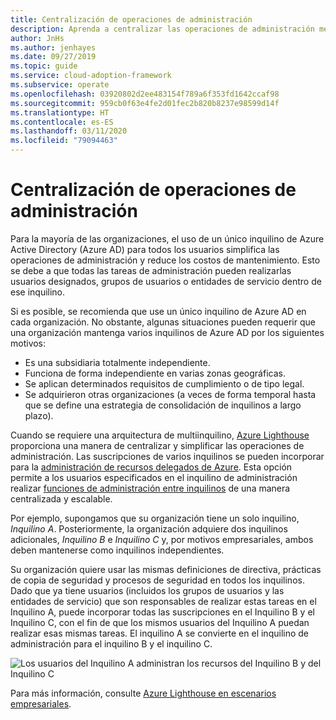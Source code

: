 ```yaml
---
title: Centralización de operaciones de administración
description: Aprenda a centralizar las operaciones de administración mediante el uso de un único inquilino de Azure Active Directory para todos los usuarios. La administración centralizada simplifica las operaciones de administración y reduce los costos de mantenimiento.
author: JnHs
ms.author: jenhayes
ms.date: 09/27/2019
ms.topic: guide
ms.service: cloud-adoption-framework
ms.subservice: operate
ms.openlocfilehash: 03920802d2ee483154f789a6f353fd1642ccaf98
ms.sourcegitcommit: 959cb0f63e4fe2d01fec2b820b8237e98599d14f
ms.translationtype: HT
ms.contentlocale: es-ES
ms.lasthandoff: 03/11/2020
ms.locfileid: "79094463"
---
```

# <a name="centralize-management-operations"></a>Centralización de operaciones de administración

Para la mayoría de las organizaciones, el uso de un único inquilino de Azure Active Directory (Azure AD) para todos los usuarios simplifica las operaciones de administración y reduce los costos de mantenimiento. Esto se debe a que todas las tareas de administración pueden realizarlas usuarios designados, grupos de usuarios o entidades de servicio dentro de ese inquilino. 

Si es posible, se recomienda que use un único inquilino de Azure AD en cada organización. No obstante, algunas situaciones pueden requerir que una organización mantenga varios inquilinos de Azure AD por los siguientes motivos:

- Es una subsidiaria totalmente independiente.
- Funciona de forma independiente en varias zonas geográficas.
- Se aplican determinados requisitos de cumplimiento o de tipo legal.
- Se adquirieron otras organizaciones (a veces de forma temporal hasta que se define una estrategia de consolidación de inquilinos a largo plazo).

Cuando se requiere una arquitectura de multiinquilino, [Azure Lighthouse](https://docs.microsoft.com/azure/lighthouse/overview) proporciona una manera de centralizar y simplificar las operaciones de administración. Las suscripciones de varios inquilinos se pueden incorporar para la [administración de recursos delegados de Azure](https://docs.microsoft.com/azure/lighthouse/concepts/azure-delegated-resource-management). Esta opción permite a los usuarios especificados en el inquilino de administración realizar [funciones de administración entre inquilinos](https://docs.microsoft.com/azure/lighthouse/concepts/cross-tenant-management-experience) de una manera centralizada y escalable.

Por ejemplo, supongamos que su organización tiene un solo inquilino, *Inquilino A*. Posteriormente, la organización adquiere dos inquilinos adicionales, *Inquilino B* e *Inquilino C* y, por motivos empresariales, ambos deben mantenerse como inquilinos independientes.

Su organización quiere usar las mismas definiciones de directiva, prácticas de copia de seguridad y procesos de seguridad en todos los inquilinos. Dado que ya tiene usuarios (incluidos los grupos de usuarios y las entidades de servicio) que son responsables de realizar estas tareas en el Inquilino A, puede incorporar todas las suscripciones en el Inquilino B y el Inquilino C, con el fin de que los mismos usuarios del Inquilino A puedan realizar esas mismas tareas. El inquilino A se convierte en el inquilino de administración para el inquilino B y el inquilino C.

![Los usuarios del Inquilino A administran los recursos del Inquilino B y del Inquilino C](../_images/manage/enterprise-azure-lighthouse.jpg)

Para más información, consulte [Azure Lighthouse en escenarios empresariales](https://docs.microsoft.com/azure/lighthouse/concepts/enterprise).
